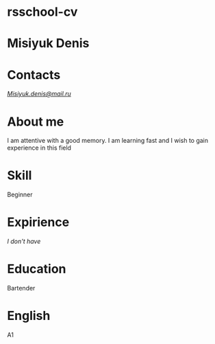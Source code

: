 # rsschool-cv
# Misiyuk Denis
# Contacts 
*Misiyuk.denis@mail.ru*
# About me
<p> I am attentive with a good memory. I am learning fast and I wish to gain experience in this field </p>

# Skill
<p> Beginner </p>

# Expirience 
*I don't have*

# Education
<p> Bartender </p>

# English 
<p> A1 </p>



